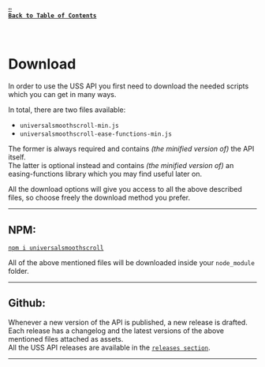 #### <a href = "https://github.com/CristianDavideConte/universalSmoothScroll#table-of-contents"><code>&#8678; Back to Table of Contents</code></a>
<br/>

# Download
In order to use the USS API you first need to download the needed scripts which you can get in many ways. <br/>

In total, there are two files available:
  - `universalsmoothscroll-min.js`                
  - `universalsmoothscroll-ease-functions-min.js` 
  
The former is always required and contains _(the minified version of)_ the API itself. <br/> 
The latter is optional instead and contains _(the minified version of)_ an easing-functions library which you may find useful later on. <br/>

All the download options will give you access to all the above described files, so choose freely the download method you prefer.

---

## NPM:
[`npm i universalsmoothscroll`](https://www.npmjs.com/package/universalsmoothscroll) <br/>

All of the above mentioned files will be downloaded inside your `node_module` folder.
<br/>

--- 

## Github:
Whenever a new version of the API is published, a new release is drafted. <br/>
Each release has a changelog and the latest versions of the above mentioned files attached as assets. <br/>
All the USS API releases are available in the [`releases section`](https://github.com/CristianDavideConte/universalSmoothScroll/releases).

---
